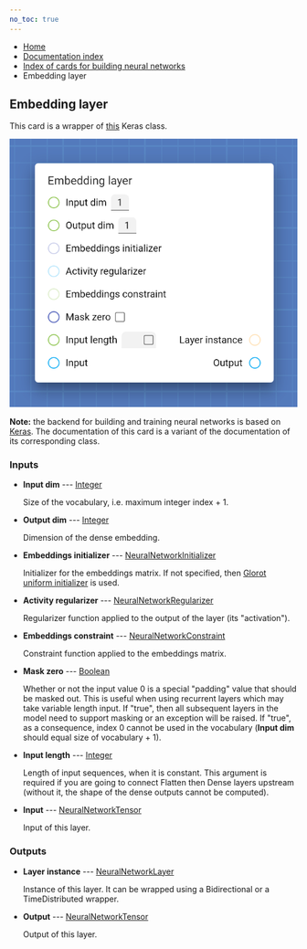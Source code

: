 ```yaml
---
no_toc: true
---
```


<ul class="breadcrumb">
    <li><a href="">Home</a></li>
    <li><a href="documentation">Documentation index</a></li>
    <li><a href="neural_network_cards/">Index of cards for building neural networks</a></li>
    <li>Embedding layer</li>
</ul>

## Embedding layer

This card is a wrapper of [this](https://keras.io/api/layers/core_layers/embedding/) Keras class.

!["Embedding layer" card](assets/img/neural_network_cards/layer_Embedding.png)

**Note:** the backend for building and training neural networks is based on [Keras](https://keras.io/). The documentation of this card is a variant of the documentation of its corresponding class.


### Inputs


* **Input dim** --- [Integer](types/Integer)

  Size of the vocabulary, i.e. maximum integer index + 1.

* **Output dim** --- [Integer](types/Integer)

  Dimension of the dense embedding.

* **Embeddings initializer** --- [NeuralNetworkInitializer](types/NeuralNetworkInitializer)

  Initializer for the embeddings matrix. If not specified, then [Glorot uniform initializer](neural_network_cards/initializer_GlorotUniform) is used.

* **Activity regularizer** --- [NeuralNetworkRegularizer](types/NeuralNetworkRegularizer)

  Regularizer function applied to the output of the layer (its "activation").

* **Embeddings constraint** --- [NeuralNetworkConstraint](types/NeuralNetworkConstraint)

  Constraint function applied to the embeddings matrix.

* **Mask zero** --- [Boolean](types/Boolean)

  Whether or not the input value 0 is a special "padding" value that should be masked out. This is useful when using recurrent layers which may take variable length input. If "true", then all subsequent layers in the model need to support masking or an exception will be raised. If "true", as a consequence, index 0 cannot be used in the vocabulary (**Input dim** should equal size of vocabulary + 1).

* **Input length** --- [Integer](types/Integer)

  Length of input sequences, when it is constant. This argument is required if you are going to connect Flatten then Dense layers upstream (without it, the shape of the dense outputs cannot be computed).

* **Input** --- [NeuralNetworkTensor](types/NeuralNetworkTensor)

  Input of this layer.





### Outputs


* **Layer instance** --- [NeuralNetworkLayer](types/NeuralNetworkLayer)

  Instance of this layer. It can be wrapped using a Bidirectional or a TimeDistributed wrapper.

* **Output** --- [NeuralNetworkTensor](types/NeuralNetworkTensor)

  Output of this layer.




